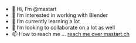 - 👋 Hi, I’m @mastart
- 👀 I’m interested in working with Blender
- 🌱 I’m currently learning a lot
- 💞️ I’m looking to collaborate on a lot as well
- 📫 How to reach me ... [reach me over mastart.ch](https://www.artstation.com/animation-affairs)

<!---
tropoppel/tropoppel is a ✨ special ✨ repository because its `README.md` (this file) appears on your GitHub profile.
You can click the Preview link to take a look at your changes.
--->
